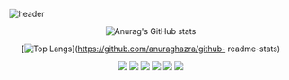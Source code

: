 ![header](https://capsule-render.vercel.app/api?type=Waving&text=Welcome!&fontColor=ffffff)

<!--
**myeonghwan57/myeonghwan57** is a ✨ _special_ ✨ repository because its `README.md` (this file) appears on your GitHub profile.

Here are some ideas to get you started:

- 🔭 I’m currently working on ...
- 🌱 I’m currently learning ...
- 👯 I’m looking to collaborate on ...
- 🤔 I’m looking for help with ...
- 💬 Ask me about ...
- 📫 How to reach me: ...
- 😄 Pronouns: ...
- ⚡ Fun fact: ...
-->
<div align="center">
  
  ![Anurag's GitHub stats](https://github-readme-stats.vercel.app/api?username=myeonghwan57&show_icons=true&theme=radical)
  
  [![Top Langs](https://github-readme-stats.vercel.app/api/top-langs/?username=myeonghwan57&layout=compact&theme=radical)](https://github.com/anuraghazra/github-     readme-stats)

</div>
<div align="center">

  <img src="https://img.shields.io/badge/Python-3776AB?style=for-the-badge&logo=Python&logoColor=white">

  <img src="https://img.shields.io/badge/Django-092E20?style=for-the-badge&logo=Django&logoColor=white">

  <img src="https://img.shields.io/badge/HTML5-E34F26?style=for-the-badge&logo=HTML5&logoColor=white">

  <img src="https://img.shields.io/badge/CSS-1572B6?style=for-the-badge&logo=CSS&logoColor=white">

  <img src="https://img.shields.io/badge/JavaScript-F7DF1E?style=for-the-badge&logo=JavaScript&logoColor=white">

  <img src="https://img.shields.io/badge/github-181717?style=for-the-badge&logo=github&logoColor=white">
</div>
